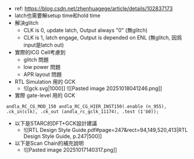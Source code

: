 - ref: https://blog.csdn.net/zhenhuagege/article/details/102837173
- latch也需要解setup time和hold time
- 解決glitch
	- CLK is 0, update latch, Output always "0" (無glitch)
	- CLK is 1, latch engage, Output is depended on ENL (無glitch, 因爲input是latch out)
- 實際的ICG Cell考慮到
	- glitch 問題
	- low power 問題
	- APR layout 問題
- RTL Simulation 用的 GCK
	- ![[gck.svg|1000]]
![[Pasted image 20251018041246.png]]
- 實際 gate-level 用的 GCK
``` 
andla_RC_CG_MOD_150 andla_RC_CG_HIER_INST150(.enable (n_955), .ck_in(clk), .ck_out (andla_rc_gclk_11174), .test (1'b0));
```



- 以下是STARC的DFT+GCK設計建議
	- ![[RTL Design Style Guide.pdf#page=247&rect=94,149,520,413|RTL Design Style Guide, p.247|500]]
- 以下是Scan Chain的補充說明
	- ![[Pasted image 20251017140317.png]]